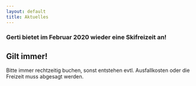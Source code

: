 ```yaml
---
layout: default
title: Aktuelles
---
```


### Gerti bietet im Februar 2020 wieder eine Skifreizeit an!


## Gilt immer!

Bitte immer rechtzeitig buchen, sonst entstehen evtl.
Ausfallkosten oder die Freizeit muss abgesagt werden.

